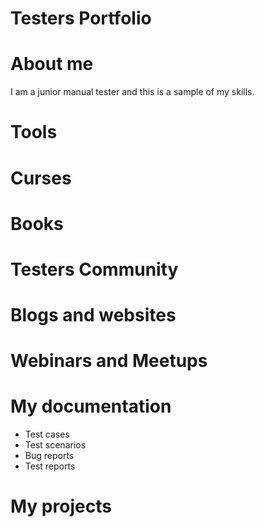 # Testers Portfolio
# About me
I am a junior manual tester and this is a sample of my skills.
# Tools
# Curses
# Books
# Testers Community
# Blogs and websites
# Webinars and Meetups
# My documentation
* Test cases
* Test scenarios
* Bug reports
* Test reports
# My projects
